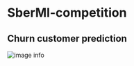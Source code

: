 # SberMl-competition
## Churn customer prediction

![image info](https://designnews.ru/upload/information_system_35/1/4/9/item_1491/sber-designnews-ru.jpg)
